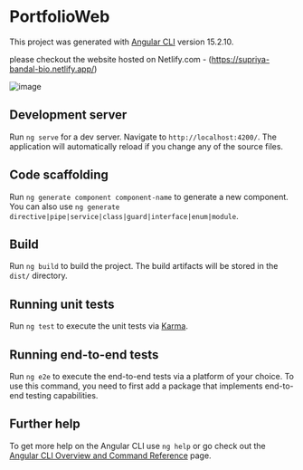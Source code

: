 # PortfolioWeb

This project was generated with [Angular CLI](https://github.com/angular/angular-cli) version 15.2.10.

please checkout the website hosted on Netlify.com - (https://supriya-bandal-bio.netlify.app/)

![image](https://github.com/supriyabandal2012/Angular_Portfolio_Website/assets/114032075/6dd96cd5-8669-467c-b958-ecdc421f8ffa)


## Development server

Run `ng serve` for a dev server. Navigate to `http://localhost:4200/`. The application will automatically reload if you change any of the source files.

## Code scaffolding

Run `ng generate component component-name` to generate a new component. You can also use `ng generate directive|pipe|service|class|guard|interface|enum|module`.

## Build

Run `ng build` to build the project. The build artifacts will be stored in the `dist/` directory.

## Running unit tests

Run `ng test` to execute the unit tests via [Karma](https://karma-runner.github.io).

## Running end-to-end tests

Run `ng e2e` to execute the end-to-end tests via a platform of your choice. To use this command, you need to first add a package that implements end-to-end testing capabilities.

## Further help

To get more help on the Angular CLI use `ng help` or go check out the [Angular CLI Overview and Command Reference](https://angular.io/cli) page.
